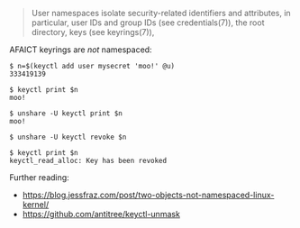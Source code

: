 > User namespaces isolate security-related identifiers and attributes, in particular, user IDs and group IDs (see credentials(7)), the root directory, keys (see keyrings(7)),

AFAICT keyrings are _not_ namespaced:

```console
$ n=$(keyctl add user mysecret 'moo!' @u)
333419139

$ keyctl print $n
moo!

$ unshare -U keyctl print $n
moo!

$ unshare -U keyctl revoke $n

$ keyctl print $n
keyctl_read_alloc: Key has been revoked
```

Further reading:

* https://blog.jessfraz.com/post/two-objects-not-namespaced-linux-kernel/
* https://github.com/antitree/keyctl-unmask
